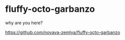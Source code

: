﻿# fluffy-octo-garbanzo

 why are you here?

 
https://github.com/novaya-zemlya/fluffy-octo-garbanzo
